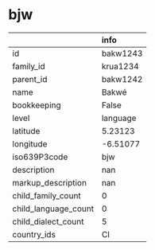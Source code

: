 # bjw
|                      | info     |
|:---------------------|:---------|
| id                   | bakw1243 |
| family_id            | krua1234 |
| parent_id            | bakw1242 |
| name                 | Bakwé    |
| bookkeeping          | False    |
| level                | language |
| latitude             | 5.23123  |
| longitude            | -6.51077 |
| iso639P3code         | bjw      |
| description          | nan      |
| markup_description   | nan      |
| child_family_count   | 0        |
| child_language_count | 0        |
| child_dialect_count  | 5        |
| country_ids          | CI       |